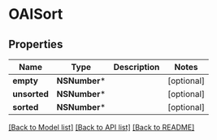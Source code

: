 # OAISort

## Properties
Name | Type | Description | Notes
------------ | ------------- | ------------- | -------------
**empty** | **NSNumber*** |  | [optional] 
**unsorted** | **NSNumber*** |  | [optional] 
**sorted** | **NSNumber*** |  | [optional] 

[[Back to Model list]](../README#documentation-for-models) [[Back to API list]](../README#documentation-for-api-endpoints) [[Back to README]](../README)


